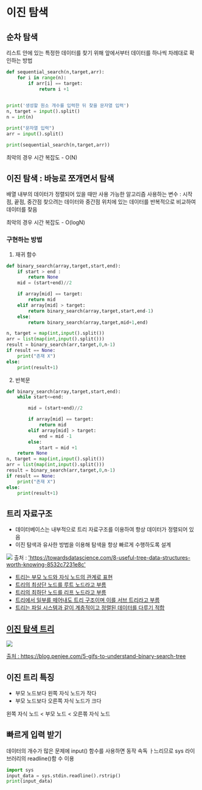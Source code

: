 # 이진 탐색

## 순차 탐색
리스트 안에 있는 특정한 데이터를 찾기 위해 앞에서부터 데이터를 하나씩 차례대로 확인하는 방법

``` python
def sequential_search(n,target,arr):
    for i in range(n):
        if arr[i] == target:
            return i +1
        

print('생성할 원소 개수를 입력한 뒤 찾을 문자열 입력')
n, target = input().split()
n = int(n)

print("문자열 입력")
arr = input().split()

print(sequential_search(n,target,arr))

```

최악의 경우 시간 복잡도 - O(N)

## 이진 탐색 : 바능로 쪼개면서 탐색
배열 내부의 데이터가 정렬되어 있을 때만 사용 가능한 알고리즘
사용하는 변수 : 시작점, 끝점, 중간점
찾으려는 데이터와 중간점 위치에 있는 데이터를 반복적으로 비교하여 데이터를 찾음

최악의 경우 시간 복잡도 - O(logN)


### 구현하는 방법
1. 재귀 함수
``` python
def binary_search(array,target,start,end):
    if start > end :
        return None
    mid = (start+end)//2

    if array[mid] == target:
        return mid
    elif array[mid] > target:
        return binary_search(array,target,start,end-1)
    else:
        return binary_search(array,target,mid+1,end)

n, target = map(int,input().split())
arr = list(map(int,input().split()))
result = binary_search(arr,target,0,n-1)
if result == None:
    print("존재 X")
else:
    print(result+1)
```

2. 반복문

``` python
def binary_search(array,target,start,end):
    while start<=end:

        mid = (start+end)//2

        if array[mid] == target:
            return mid
        elif array[mid] > target:
            end = mid -1 
        else:
            start = mid +1
    return None
n, target = map(int,input().split())
arr = list(map(int,input().split()))
result = binary_search(arr,target,0,n-1)
if result == None:
    print("존재 X")
else:
    print(result+1)
```

## 트리 자료구조
- 데이터베이스는 내부적으로 트리 자료구조를 이용하여 항상 데이터가 정렬되어 있음
- 이진 탐색과 유사한 방법을 이용해 탐색을 항상 빠르게 수행하도록 설계

<img src = 'https://miro.medium.com/max/975/1*PWJiwTxRdQy8A_Y0hAv5Eg.png'>
출처 : <a href = 'https://towardsdatascience.com/8-useful-tree-data-structures-worth-knowing-8532c7231e8c'>'https://towardsdatascience.com/8-useful-tree-data-structures-worth-knowing-8532c7231e8c'


 - 트리는 부모 노드와 자식 노드의 관계로 표현
 - 트리의 최상단 노드를 루트 노드라고 부름
 - 트리의 최하단 노드를 리프 노드라고 부름
 - 트리에서 일부를 떼어내도 트리 구조이며 이를 서브 트리라고 부름
 - 트리는 파일 시스템과 같이 계층적이고 정렬된 데이터를 다루기 적합

 ## 이진 탐색 트리


 <img src = "https://blog.penjee.com/wp-content/uploads/2015/11/binary-search-tree-sorted-array-animation.gif">

 출처 : <a href = "https://blog.penjee.com/5-gifs-to-understand-binary-search-tree/">https://blog.penjee.com/5-gifs-to-understand-binary-search-tree

## 이진 트리 특징
- 부모 노드보다 왼쪽 자식 노드가 작다
- 부모 노드보다 오른쪽 자식 노드가 크다

왼쪽 자식 노드 < 부모 노드 < 오른쪾 자식 노드


## 빠르게 입력 받기

데이터의 개수가 많은 문제에 input() 함수를 사용하면 동작 속독 ㅏ느리므로
sys 라이브러리의 readline()함 수 이용

``` python
import sys
input_data = sys.stdin.readline().rstrip()
print(input_data)
```